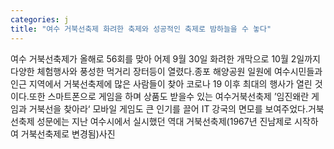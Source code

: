 ```yaml
---
categories: j
title: "여수 거북선축제 화려한 축제와 성공적인 축제로 밤하늘을 수 놓다"
---
```

여수 거북선축제가 올해로 56회를 맞아 어제 9월 30일 화려한 개막으로 10월 2일까지 다양한 체험행사와 풍성한 먹거리 장터등이 열렸다.종포 해양공원 일원에 여수시민들과 인근 지역에서 거북선축제에 많은 사람들이 찾아 코로나 19 이후 최대의 행사가 열린 것이다.또한 스마트폰으로 게임을 하며 상품도 받을수 있는 여수거북선축제 ’임진왜란 게임과 거북선을 찾아라‘ 모바일 게임도 큰 인기를 끌어 IT 강국의 면모를 보여주었다.거북선축제 성문에는 지난 여수시에서 실시했던 역대 거북선축제(1967년 진남제로 시작하여 거북선축제로 변경됨)사진